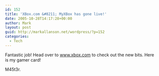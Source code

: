 ```yaml
---
id: 152
title: 'XBox.com &#8211; MyXBox has gone live!'
date: 2005-10-28T14:17:28+00:00
author: Mark
layout: post
guid: http://markallanson.net/wordpress/?p=152
categories:
  - Tech
---
```

Fantastic job! Head over to www.xbox.com to check out the new bits. Here is my gamer card!

M45t3r.